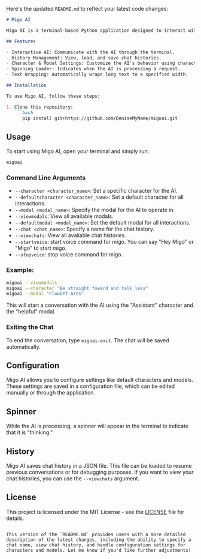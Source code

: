 Here's the updated `README.md` to reflect your latest code changes:

```markdown
# Migo AI

Migo AI is a terminal-based Python application designed to interact with AI models, allowing users to chat with an AI, manage chat histories, and customize AI settings. It supports various features such as saving chat history, using different models and characters, and displaying a spinning loader while the AI is processing.

## Features

- Interactive AI: Communicate with the AI through the terminal.
- History Management: View, load, and save chat histories.
- Character & Modal Settings: Customize the AI's behavior using characters and models.
- Spinning Loader: Indicates when the AI is processing a request.
- Text Wrapping: Automatically wraps long text to a specified width.

## Installation

To use Migo AI, follow these steps:

1. Clone this repository:
   ```bash
      pip install git+https://github.com/DeniseMyName/migoai.git
   ```

## Usage

To start using Migo AI, open your terminal and simply run:

```bash
migoai
```

### Command Line Arguments

- `--character <character_name>`: Set a specific character for the AI.
- `--defaultcharacter <character_name>`: Set a default character for all interactions.
- `--modal <modal_name>`: Specify the modal for the AI to operate in.
- `--viewmodals`: View all available modals.
- `--defaultmodal <modal_name>`: Set the default modal for all interactions.
- `--chat <chat_name>`: Specify a name for the chat history.
- `--viewchats`: View all available chat histories.
- `--startvoice`: start voice command for migo. You can say "Hey Migo" or "Migo" to start migo.
- `--stopvoice`: stop voice command for migo.

### Example:

```bash
migoai --viewmodals
migoai --character "Be straight foward and talk less"
migoai --modal "FlowGPT-Ares"
```

This will start a conversation with the AI using the "Assistant" character and the "helpful" modal.

### Exiting the Chat

To end the conversation, type `migoai-exit`. The chat will be saved automatically.

## Configuration

Migo AI allows you to configure settings like default characters and models. These settings are saved in a configuration file, which can be edited manually or through the application.

## Spinner

While the AI is processing, a spinner will appear in the terminal to indicate that it is "thinking."

## History

Migo AI saves chat history in a JSON file. This file can be loaded to resume previous conversations or for debugging purposes. If you want to view your chat histories, you can use the `--viewchats` argument.

## License

This project is licensed under the MIT License - see the [LICENSE](LICENSE) file for details.
```

This version of the `README.md` provides users with a more detailed description of the latest changes, including the ability to specify a chat name, view chat history, and handle configuration settings for characters and models. Let me know if you'd like further adjustments!
